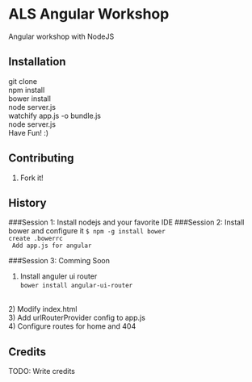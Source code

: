 # ALS Angular Workshop

Angular workshop with NodeJS

## Installation

git clone</br>
npm install</br>
bower install</br>
node server.js</br>
watchify app.js -o bundle.js</br>
node server.js
</br>
Have Fun! :)

## Contributing

1. Fork it!

## History

###Session 1: Install nodejs and your favorite IDE
###Session 2: Install bower and configure it
`$ npm -g install bower`
</br>
`create .bowerrc`
</br>
` Add app.js for angular`
</br>

###Session 3: Comming Soon
1) Install anguler ui router </br>
`bower install angular-ui-router`
</br>
2) Modify index.html</br>
3) Add urlRouterProvider config to app.js</br>
4) Configure routes for home and 404

## Credits

TODO: Write credits
